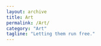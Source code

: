 ```yaml
---
layout: archive
title: Art
permalink: /Art/
category: "Art"
tagline: "Letting them run free."
---
```

